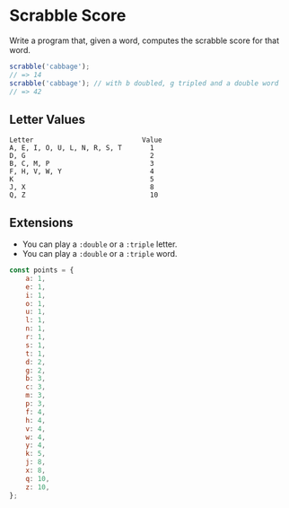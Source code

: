 # Scrabble Score

Write a program that, given a word, computes the scrabble score for that word.

```javascript
scrabble('cabbage');
// => 14
scrabble('cabbage'); // with b doubled, g tripled and a double word
// => 42
```

## Letter Values

```plain
Letter                           Value
A, E, I, O, U, L, N, R, S, T       1
D, G                               2
B, C, M, P                         3
F, H, V, W, Y                      4
K                                  5
J, X                               8
Q, Z                               10
```

## Extensions

- You can play a `:double` or a `:triple` letter.
- You can play a `:double` or a `:triple` word.

```js
const points = {
	a: 1,
	e: 1,
	i: 1,
	o: 1,
	u: 1,
	l: 1,
	n: 1,
	r: 1,
	s: 1,
	t: 1,
	d: 2,
	g: 2,
	b: 3,
	c: 3,
	m: 3,
	p: 3,
	f: 4,
	h: 4,
	v: 4,
	w: 4,
	y: 4,
	k: 5,
	j: 8,
	x: 8,
	q: 10,
	z: 10,
};
```
